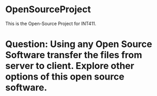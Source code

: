 # OpenSourceProject
 This is the Open-Source Project for INT411.

<h1>Question: Using any Open Source Software transfer the files from server to client. Explore other options of this open source software.</h1>
